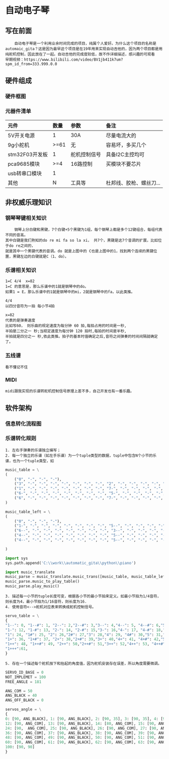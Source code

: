 # 自动电子琴
## 写在前面
		自动电子琴是一个利用业余时间完成的项目，纯属个人爱好。为什么这个项目的名称是
	automaic_gita？这是因为最早这个项目是在19年用来实现自动吉他的，因为两个项目都是用
	纯舵机控制，因此放在了一起。自动吉他的完成度较低，故不作详细描述，感兴趣的可观看
	早期视频：https://www.bilibili.com/video/BV1jb411k7um?spm_id_from=333.999.0.0
## 硬件组成
### 硬件框图

### 元器件清单
| 元件 | 数量 | 参数 |备注|
| :-----| :---- | :---- | :---- |
| 5V开关电源 | 1 | 30A | 尽量电流大的 |
| 9g小舵机 | >=61 | 无 | 容易坏，多买几个 |
| stm32F03开发板| 1    | 舵机控制信号 | 具备I2C主控均可 |
| pca9685模块 | >=4 | 16路控制 | 买模块不要芯片|
| usb转串口模块 | 1 |  | |
| 其他 | N| 工具等 |杜邦线、胶枪、螺丝刀...|

## 非权威乐理知识
### 钢琴琴键相关知识
		钢琴上分白键和黑键，7个白键+5个黑键为1组，每个钢琴上都是多个12键组合，每组代表不同的音高。
	其中白键是我们熟知的do re mi fa so la xi， 共7个，黑键是这7个音调的扩展，比如位于do re之间的，
	就是其中一个黑键代表的音调。do 就是上图中的 C也是上图中的1，找到两个连续的黑键位置，黑键左边的白键就是C（1、do）。
### 乐谱相关知识
	1=C 4/4  x=82
	1=C 的意思是，那么乐谱中的1就是钢琴中的do。
	如果1 = E，那么乐谱中的1就是钢琴中的mi，2就是钢琴中的fa，以此类推。

	4/4 
	以四分音符为一拍 每小节4拍

	x=82 
	代表的是弹奏速度
	比如写60， 则乐曲的规定速度为每分钟 60 拍,每拍占用的时间是一秒,
	半拍是二分之一 秒;当规定速度为每分钟 120 拍时,每拍的时间是半秒,
	半拍就是四分之一 秒,依此类推。拍子的基本时值确定之后,音符之间弹奏的时间间隔就确定了。

### 五线谱
	看不懂记不住

### MIDI
	midi跟我实现的乐谱转舵机控制信号原理上差不多，自己开发也有一番乐趣。
	
## 软件架构
### 信息转化流程图


### 乐谱转化规则
	1. 左右手弹奏的乐谱独立编写；
	2. 每一个独立的乐谱（如左手乐谱）为一个tuple类型的数据，tuple中包含N个小节的乐谱，也为一个tuple类型，如
``` python
music_table = \
(
	("0", "-", "-", "-"),
	("3", "-", "-", "-", "-", "-", "-", "-", "2", "-", "-", "-", "-", "-", "-", "-"),
	("1", "-", "-", "-", "-", "-", "-", "-", "7-", "-", "-", "-", "-", "-", "-", "-"),
	("6-", "-", "-", "-", "-", "-", "-", "-", "5-", "-", "-", "-", "-", "-", "-", "-"),
	("6", "-", "-", "-", "-", "-", "-", "-", "7-", "-", "-", "-", "-", "-", "-", "-"),
)

music_table_left = \
(
	("0", "-", "-", "-"),
	("1-", "-", "-", "-", "-", "-", "-", "-", "5--", "-", "-", "-", "-", "-", "-", "-"),
	("6--", "-", "-", "-", "-", "-", "-", "-", "3--", "-", "-", "-", "-", "-", "-", "-"),
	("4--", "-", "-", "-", "-", "-", "-", "-", "5--", "-", "-", "-", "-", "-", "-", "-"),
	("4--", "-", "-", "-", "-", "-", "-", "-", "5--", "-", "-", "-", "-", "-", "-", "-"),

)

import sys
sys.path.append('C:\\work\\automatic_gita\\python\\piano')

import music_translate
music_parse = music_translate.music_trans([music_table, music_table_left], beat = 82)
music_parse.music_to_play_table()
music_parse.play_music()
```

	3. 描述每一小节的tuple长度可变，根据各小节的最小节拍来定义。如最小节拍为1/4音符，则长度为4，最小节拍为1/16音符，则长度为16.
	4. 使用音符<-->舵机对应表来转换成舵机控制信号。

``` python
servo_table = \
{
"1--": 0, "1--#": 1, "2--": 2,"2--#": 3,"3--": 4,"4--": 5, "4--#": 6,"5--": 7,"5--#": 8,"6--": 9,"6--#": 10, "7--": 11,
"1-": 12, "1-#": 13, "2-": 14, "2-#": 15,"3-": 16,"4-": 17, "4-#": 18,"5-": 19,"5-#": 20,"6-": 21,"6-#": 22, "7-": 23,
"1": 24, "1#": 25, "2": 26,"2#": 27,"3": 28,"4": 29, "4#": 30,"5": 31,"5#": 32,"6": 33,"6#": 34, "7": 35,
"1+": 36, "1+#": 37, "2+": 38,"2+#": 39,"3+": 40,"4+": 41, "4+#": 42,"5+": 43,"5+#": 44,"6+": 45,"6+#": 46, "7+": 47,
"1++": 48, "1++#": 49, "2++": 50,"2++#": 51,"3++": 52,"4++": 53, "4++#": 54,"5++": 55,"5++#": 56,"6++": 57,"6++#": 58, "7++": 59,
"1+++":61,
}
```

	5. 存在一个描述每个舵机按下和抬起的角度值，因为舵机安装存在误差，所以角度需要微调。
``` python
SERVO_ID_BASE = 0
NOT_IMPLEMET = 100
FREE_ANGLE = 181

ANG_COM = 50
ANG_BLACK = 40
ANG_OFF_BLACK = 0

servos_angle = \
{
0: [90, ANG_BLACK], 1: [90, ANG_BLACK], 2: [90, 35], 3: [90, 35], 4: [90, 35], 5: [90, 35], 6: [90, ANG_BLACK], 7: [90, 35], 8: [90, ANG_BLACK], 9: [80, 30], 10: [90, ANG_BLACK], 11: [90, 35], 
12: [90, ANG_COM], 13: [90, ANG_BLACK], 14: [80, ANG_COM], 15: [90, ANG_BLACK], 16: [85, ANG_COM], 17: [90, ANG_COM], 18: [90, ANG_BLACK], 19: [90, ANG_COM], 20: [90, ANG_BLACK], 21: [85, ANG_COM], 22: [90, ANG_BLACK], 23: [90, ANG_COM],
24: [90,  ANG_COM], 25: [90, ANG_BLACK], 26: [90, ANG_COM], 27: [90, ANG_BLACK], 28: [90, ANG_COM], 29: [90, ANG_COM], 30: [90, ANG_BLACK], 31: [90, ANG_COM], 32: [90, ANG_BLACK], 33: [90, ANG_COM], 34: [90, ANG_BLACK], 35: [90, ANG_COM], 
36: [90, ANG_COM], 37: [90, ANG_BLACK], 38: [90, ANG_COM], 39: [90, ANG_BLACK], 40: [90, ANG_COM], 41: [90, ANG_COM], 42: [90, ANG_BLACK], 43: [90, ANG_COM], 44: [90, 40], 45: [90, ANG_COM], 46: [90, ANG_BLACK -15], 47: [90, ANG_COM], 
48: [90, ANG_COM], 49: [90, ANG_BLACK], 50: [90, ANG_COM], 51: [90, ANG_BLACK], 52: [90, ANG_COM], 53: [90, ANG_COM], 54: [90, ANG_BLACK], 55: [90, ANG_COM], 56: [90, ANG_BLACK], 57: [90, ANG_COM], 58: [90, ANG_BLACK], 59: [90, ANG_COM], 
60: [90, ANG_COM], 61: [90, ANG_BLACK], 62: [90, ANG_COM], 63: [90, ANG_BLACK], 64: [90, ANG_COM], 
100: [90, 90]
}
```